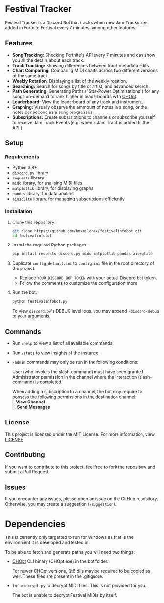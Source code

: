 
# Festival Tracker

Festival Tracker is a Discord Bot that tracks when new Jam Tracks are added in Fortnite Festival every 7 minutes, among other features.

## Features

- **Song Tracking:** Checking Fortnite's API every 7 minutes and can show you all the details about each track.
- **Track Tracking:** Showing differences between track metadata edits.
- **Chart Comparing:** Comparing MIDI charts across two different versions of the same track.
- **Weekly Rotation:** Displaying a list of the weekly rotation.
- **Searching:** Search for songs by title or artist, and advanced search.
- **Path Generating:** Generating Paths ("Star-Power Optimisations") for any songs on-demand to rank higher in leaderboards with [CHOpt](https://github.com/GenericMadScientist/CHOpt).
- **Leaderboard:** View the leaderboard of any track and instrument.
- **Graphing:** Visually observe the ammount of notes in a song, or the notes per second as a song progresses.
- **Subscriptions:** Create subscriptions to channels or subscribe yourself to receive Jam Track Events (e.g. when a Jam Track is added to the API.)

## Setup

### Requirements

- Python 3.8+
- `discord.py` library
- `requests` library
- `mido` library, for analising MIDI files
- `matplotlib` library, for displaying graphs
- `pandas` library, for data analisis
- `aiosqlite` library, for managing subscriptions efficiently

### Installation

1. Clone this repository:

    ```bash
    git clone https://github.com/hmxmilohax/festivalinfobot.git
    cd festivalinfobot
    ```

2. Install the required Python packages:

    ```bash
    pip install requests discord.py mido matplotlib pandas aiosqlite
    ```

3. Duplicate `config_default.ini` to `config.ini` file in the root directory of the project:
   - Replace `YOUR_DISCORD_BOT_TOKEN` with your actual Discord bot token.
   - Follow the comments to customize the configuration more

4. Run the bot:
    ```bash
    python festivalinfobot.py
    ```

    To view `discord.py`'s DEBUG level logs, you may append `-discord-debug` to your arguments.

## Commands

- Run `/help` to view a list of all available commands.
- Run `/stats` to view insights of the instance.
- `/admin` commands may only be run in the following conditions:

    User (who invokes the slash-command) must have been granted Administrator permission in the channel where the interaction (slash-command) is completed.

    When adding a subscription to a channel, the bot may require to possess the following permissions in the destination channel: <br>
      i. **View Channel** <br>
      ii. **Send Messages** <br>

## License

This project is licensed under the MIT License. For more information, view [LICENSE](./LICENSE)

## Contributing

If you want to contribute to this project, feel free to fork the repository and submit a Pull Request.

## Issues

If you encounter any issues, please open an issue on the GitHub repository. Otherwise, you may create a suggestion (`/suggestion`).

# Dependencies

This is currently only targetted to run for Windows as that is the environment it is developed and tested in.

To be able to fetch and generate paths you will need two things:

- [CHOpt](https://github.com/GenericMadScientist/CHOpt) CLI binary (CHOpt.exe) in the bot folder.

    For newer CHOpt versions, Qt6 dlls may be required to be copied as well. These files are present in the .gitignore.

- `fnf-midcrypt.py` to decrypt MIDI files. This is not provided for you.

    The bot is unable to decrypt Festival MIDIs by itself.
